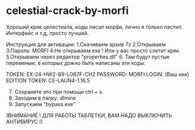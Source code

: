 # celestial-crack-by-morfi
Хороший кряк целестиала, коды писал морфи, лично я только пастил.
Интерфейс и т.д, просто лучший.

Инструкция для активации: 
1.Скачиваем архив 7z
2.Открываем 
3.Пароль: MORFI
4.Не открываем exe ! Или у вас просто слетит кряк.
5.Открываем через редактор "properties.dll"
6. Там будут пустые переменые, в которых дожно быть написаны эти коды:

TOKEN: EX-24-HW2-89-LO67F-CH2
PASSWORD: MORFI
LOGIN: (Ваш ник)
EDITION TOKEN: CE-LAUN4-1.16.5

7. Сохраните это при помощи ctrl + s.
8. Заходим в папку: dlmine
9. Запускаем "bypass.exe"

(ВНИМАНИЕ ! ДЛЯ РАБОТЫ ТАБЛЕТКИ, ВАМ НАДО ВЫКЛЮЧИТЬ АНТИВИРУС !)
